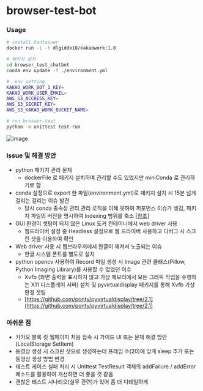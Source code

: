 # browser-test-bot

### Usage

```bash
# install Container
docker run -i -t dlgiddk10/kakaowork:1.0

# 패키지 설치
cd browser_test_chatbot
conda env update -f ./environment.yml

# .env setting
KAKAO_WORK_BOT_1_KEY=
KAKAO_WORK_USER_EMAIL=
AWS_S3_ACCRESS_KEY=
AWS_S3_SECRET_KEY=
AWS_S3_KAKAO_WORK_BUCKET_NAME=

# run broswer-test
python -m unittest test-run
```

![image](https://user-images.githubusercontent.com/73684562/116816085-7ff56000-ab9b-11eb-93d0-d92680dd2593.png)

### Issue 및 해결 방안

- python 패키지 관리 문제
    - dockerFile 로 패키지 설치하여 관리할 수도 있었지만 miniConda 로 관리하기로 함
- conda 설정으로 export 한 파일(environment.yml)로 패키지 설치 시 15분 넘게 걸리는 걸리는 이슈 발견
    - 당시 conda 종속성 관리 관리 로직을 이해 못하여 퍼포먼스 이슈가 생김, 패키지 파일의 버전을 명시하여  Indexing 범위를 축소 [[참조](https://www.anaconda.com/blog/understanding-and-improving-condas-performance)]
- GUI 환경이 셋팅이 되지 않은 Linux 도커 컨테이너에서 web driver 사용
    - 웹드라이버 설정 중 Headless 설정으로 웹 드라이버 사용하고 디버그 시 스크린 샷을 이용하여 확인
- Web driver 사용 시 웹브라우저에서 한글이 깨져서 노출되는 이슈
    - 한글 시스템 폰트를 별도로 설치
- python opencv 사용하여 Record 파일 생성 시 Image 관련 클래스(Pillow, Python Imaging Library)를 사용할 수 없었던 이슈
    - Xvfb (화면 출력을 표시하지 않고 가상 메모리에서 모든 그래픽 작업을 수행하는 X11 디스플레이 서버)  설치 및 pyvirtualdisplay 패키지를 통해 Xvfb 가상 환경 셋팅
    - [https://github.com/ponty/pyvirtualdisplay/tree/2.1](https://github.com/ponty/pyvirtualdisplay/tree/2.1)

### 아쉬운 점

- 카카오 블록 킷 웹페이지 처음 접속 시 가이드 UI 뜨는 문제 해결 방안 (LocalStorage SetItem)
- 동영상 생성 시 스크린 샷으로 생성하는데 프레임 수(20)에 맞게 sleep 추가 또는 동영상 생성 방법 변경
- 테스트 케이스 실패 처리 시 Unittest TestResult 객체의 addFailure / addError 메소드를 활용하여 개선하면 더 좋을 것 같음
- 괜찮은 테스트 시나리오(실무 관련)가 있어 좀 더 디테일하게
